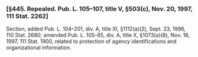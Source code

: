 ### [§445. Repealed. Pub. L. 105–107, title V, §503(c), Nov. 20, 1997, 111 Stat. 2262] ###

Section, added Pub. L. 104–201, div. A, title XI, §1112(a)(2), Sept. 23, 1996, 110 Stat. 2680; amended Pub. L. 105–85, div. A, title X, §1073(a)(8), Nov. 18, 1997, 111 Stat. 1900, related to protection of agency identifications and organizational information.